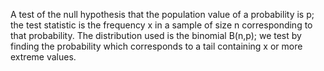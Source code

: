 A test of the null hypothesis that the population value of a probability
is p; the test statistic is the frequency x in a sample of size n
corresponding to that probability. The distribution used is the binomial
B(n,p); we test by finding the probability which corresponds to a tail
containing x or more extreme values.
